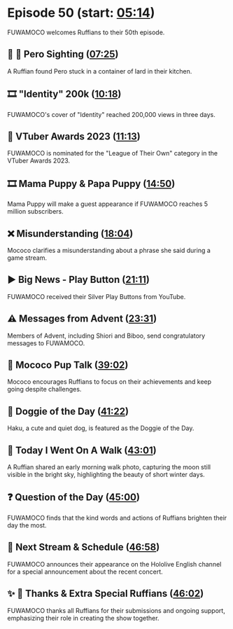 # Episode 50 (start: [05:14](https://youtu.be/fPFDx54Y1tI?t=05m14s))

FUWAMOCO welcomes Ruffians to their 50th episode.

## 👀 💜 Pero Sighting ([07:25](https://youtu.be/fPFDx54Y1tI?t=07m25s))

A Ruffian found Pero stuck in a container of lard in their kitchen.

## 🎞️ "Identity" 200k ([10:18](https://youtu.be/fPFDx54Y1tI?t=10m18s))

FUWAMOCO's cover of "Identity" reached 200,000 views in three days.

## 🏅 VTuber Awards 2023 ([11:13](https://youtu.be/fPFDx54Y1tI?t=11m13s))

FUWAMOCO is nominated for the "League of Their Own" category in the VTuber Awards 2023.

## 🎞️ Mama Puppy & Papa Puppy ([14:50](https://youtu.be/fPFDx54Y1tI?t=14m50s))

Mama Puppy will make a guest appearance if FUWAMOCO reaches 5 million subscribers.

## ❌ Misunderstanding ([18:04](https://youtu.be/fPFDx54Y1tI?t=18m04s))

Mococo clarifies a misunderstanding about a phrase she said during a game stream.

## ▶️ Big News - Play Button ([21:11](https://youtu.be/fPFDx54Y1tI?t=21m11s))

FUWAMOCO received their Silver Play Buttons from YouTube.

## ⚠️ Messages from Advent ([23:31](https://youtu.be/fPFDx54Y1tI?t=23m31s))

Members of Advent, including Shiori and Biboo, send congratulatory messages to FUWAMOCO.

## 📣 Mococo Pup Talk ([39:02](https://youtu.be/fPFDx54Y1tI?t=39m02s))

Mococo encourages Ruffians to focus on their achievements and keep going despite challenges.

## 🐶 Doggie of the Day ([41:22](https://youtu.be/fPFDx54Y1tI?t=41m22s))

Haku, a cute and quiet dog, is featured as the Doggie of the Day.

## 🚶 Today I Went On A Walk ([43:01](https://youtu.be/fPFDx54Y1tI?t=43m01s))

A Ruffian shared an early morning walk photo, capturing the moon still visible in the bright sky, highlighting the beauty of short winter days.

## ❓ Question of the Day ([45:00](https://youtu.be/fPFDx54Y1tI?t=45m00s))

FUWAMOCO finds that the kind words and actions of Ruffians brighten their day the most.

## 📅 Next Stream & Schedule ([46:58](https://youtu.be/fPFDx54Y1tI?t=46m58s))

FUWAMOCO announces their appearance on the Hololive English channel for a special announcement about the recent concert.

## ✨ 🐾 Thanks & Extra Special Ruffians ([46:02](https://youtu.be/fPFDx54Y1tI?t=46m02s))

FUWAMOCO thanks all Ruffians for their submissions and ongoing support, emphasizing their role in creating the show together.

